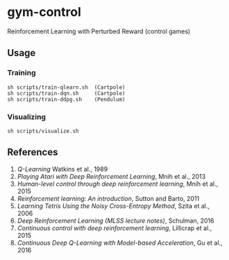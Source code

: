 # gym-control
Reinforcement Learning with Perturbed Reward (control games)

## Usage
### Training
```
sh scripts/train-qlearn.sh  (Cartpole)
sh scripts/train-dqn.sh     (Cartpole)
sh scripts/train-ddpg.sh    (Pendulum)
```
### Visualizing
```
sh scripts/visualize.sh
```
## References
1. *Q-Learning* Watkins et al., 1989
2. *Playing Atari with Deep Reinforcement Learning*, Mnih et al., 2013
3. *Human-level control through deep reinforcement learning*, Mnih et al., 2015
4. *Reinforcement learning: An introduction*, Sutton and Barto, 2011
5. *Learning Tetris Using the Noisy Cross-Entropy Method*, Szita et al., 2006
6. *Deep Reinforcement Learning (MLSS lecture notes)*, Schulman, 2016
7. *Continuous control with deep reinforcement learning*, Lillicrap et al., 2015
8. *Continuous Deep Q-Learning with Model-based Acceleration*, Gu et al., 2016
